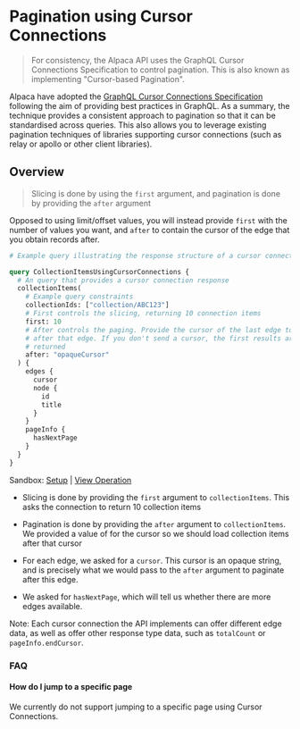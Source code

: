# Pagination using Cursor Connections

> For consistency, the Alpaca API uses the GraphQL Cursor Connections
> Specification to control pagination. This is also known as implementing
> "Cursor-based Pagination".

Alpaca have adopted the
[GraphQL Cursor Connections Specification](https://relay.dev/graphql/connections.htm)
following the aim of providing best practices in GraphQL. As a summary, the
technique provides a consistent approach to pagination so that it can be
standardised across queries. This also allows you to leverage existing
pagination techniques of libraries supporting cursor connections (such as relay
or apollo or other client libraries).

## Overview

> Slicing is done by using the `first` argument, and pagination is done by
> providing the `after` argument

Opposed to using limit/offset values, you will instead provide `first` with the
number of values you want, and `after` to contain the cursor of the edge that
you obtain records after.

```graphql
# Example query illustrating the response structure of a cursor connection

query CollectionItemsUsingCursorConnections {
  # An query that provides a cursor connection response
  collectionItems(
    # Example query constraints
    collectionIds: ["collection/ABC123"]
    # First controls the slicing, returning 10 connection items
    first: 10
    # After controls the paging. Provide the cursor of the last edge to paginate
    # after that edge. If you don't send a cursor, the first results are
    # returned
    after: "opaqueCursor"
  ) {
    edges {
      cursor
      node {
        id
        title
      }
    }
    pageInfo {
      hasNextPage
    }
  }
}
```

Sandbox: [Setup](/topics/graphql/Apollo%20Sandbox/) |
[View Operation](https://studio.apollographql.com/sandbox/explorer?explorerURLState=N4IgJg9gxgrgtgUwHYBcQC4QGIAEBRADwEM4AHAGwRwEcYEAnATxwEtzyYBnFeolFpAHMcKABZV6CTqQhJOVbvRhQUMSTggAzHERyx6nCPT2ykCFS1kAdJDdoNmAYQjtz-WQEkUCOJwCqnAKCjmqG9M5IZhaynDjANjg4uACCSDR0TCKifDik9BAAbixgUjp6oUYmkW6WaZLSMQgJJq7RSF4+nAAUzYm4hCQUVPaZUDE8RAIonL0tlG0eYJzoOADaViBjre5IAPTJAEKOAIwATADMGwC6s7gAYiwGKFU8LrFiCuQsUEEANDiSVT0JBBHDHAAMVSiO1Y3l8s00j24KwhtxwyU03mMY1Q+XI73EuSIgiCADocAAFfJFEpZKj6MIabQfHDkIjcHAIMCCKgoCBEklIPhNNKJJI6TEMLI5Lk88kebSMCAwHCQJAAcme8iQYDKDKM-xZiKeAKkMHI0x0kjRgLUZjAsyIkvoKw2EFIRHsIQMRg2zQAlHFZrLSvFRWLyj76LNEkgILSwxGI8UY2L+ChKKmAL6zHPhgUIDxITT8xNJ7KcAByCAIKApxJFEbziTzWZAWaAA)

- Slicing is done by providing the `first` argument to `collectionItems`. This
  asks the connection to return 10 collection items

- Pagination is done by providing the `after` argument to `collectionItems`. We
  provided a value of for the cursor so we should load collection items after
  that cursor

- For each edge, we asked for a `cursor`. This cursor is an opaque string, and
  is precisely what we would pass to the `after` argument to paginate after this
  edge.

- We asked for `hasNextPage`, which will tell us whether there are more edges
  available.

Note: Each cursor connection the API implements can offer different edge data,
as well as offer other response type data, such as `totalCount` or
`pageInfo.endCursor`.

### FAQ

#### How do I jump to a specific page

We currently do not support jumping to a specific page using Cursor Connections.
